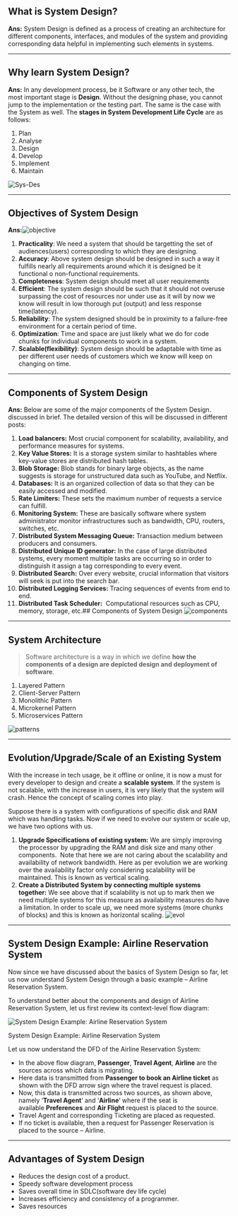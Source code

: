 ## What is System Design?

**Ans:** System Design is defined as a process of creating an architecture for different components, interfaces, and modules of the system and providing corresponding data helpful in implementing such elements in systems.

---

## Why learn System Design?

**Ans:** In any development process, be it Software or any other tech, the most important stage is **Design**. Without the designing phase, you cannot jump to the implementation or the testing part. The same is the case with the System as well.
The **stages in System Development Life Cycle** are as follows:

1.  Plan
2.  Analyse
3.  Design
4.  Develop
5.  Implement
6.  Maintain

![Sys-Des](https://media.geeksforgeeks.org/wp-content/uploads/20221117160614/systemdevelopmentinfographic1.png)

---

## Objectives of System Design

**Ans:**![objective](https://media.geeksforgeeks.org/wp-content/uploads/20221117170254/OBJECTIVESOFSYSTEMDESIGN.png)

1.  **Practicality**: We need a system that should be targetting the set of audiences(users) corresponding to which they are designing.
2.  **Accuracy**: Above system design should be designed in such a way it fulfills nearly all requirements around which it is designed be it functional o non-functional requirements.
3.  **Completeness**: System design should meet all user requirements
4.  **Efficient**: The system design should be such that it should not overuse surpassing the cost of resources nor under use as it will by now we know will result in low thorough put (output) and less response time(latency).
5.  **Reliability**: The system designed should be in proximity to a failure-free environment for a certain period of time.
6.  **Optimization**: Time and space are just likely what we do for code chunks for individual components to work in a system.
7.  **Scalable(flexibility)**: System design should be adaptable with time as per different user needs of customers which we know will keep on changing on time.

---

## Components of System Design

**Ans:** Below are some of the major components of the System Design. discussed in brief. The detailed version of this will be discussed in different posts:

1.  **Load balancers:** Most crucial component for scalability, availability, and performance measures for systems.
2.  **Key Value Stores:** It is a storage system similar to hashtables where key-value stores are distributed hash tables.
3.  **Blob Storage:** Blob stands for binary large objects, as the name suggests is storage for unstructured data such as YouTube, and Netflix.
4.  **Databases:** It is an organized collection of data so that they can be easily accessed and modified.
5.  **Rate Limiters:** These sets the maximum number of requests a service can fulfill.
6.  **Monitoring System:** These are basically software where system administrator monitor infrastructures such as bandwidth, CPU, routers, switches, etc.
7.  **Distributed System Messaging Queue:** Transaction medium between producers and consumers.
8.  **Distributed Unique ID generator:** In the case of large distributed systems, every moment multiple tasks are occurring so in order to distinguish it assign a tag corresponding to every event.
9.  **Distributed Search:** Over every website, crucial information that visitors will seek is put into the search bar.
10. **Distributed Logging Services:** Tracing sequences of events from end to end.
11. **Distributed Task Scheduler:**  Computational resources such as CPU, memory, storage, etc.## Components of System Design
    ![components](https://media.geeksforgeeks.org/wp-content/uploads/20221117164833/componentsofasystem21.png)

---

## System Architecture

> Software architecture is a way in which we define **how the components of a design are depicted design and deployment of software**.

1.  Layered Pattern
2.  Client-Server Pattern
3.  Monolithic Pattern
4.  Microkernel Pattern
5.  Microservices Pattern

![patterns](https://media.geeksforgeeks.org/wp-content/uploads/20221117171143/differenttypesofarchitecturepattern.png)

---

## Evolution/Upgrade/Scale of an Existing System

With the increase in tech usage, be it offline or online, it is now a must for every developer to design and create a **scalable system**. If the system is not scalable, with the increase in users, it is very likely that the system will crash. Hence the concept of scaling comes into play.

Suppose there is a system with configurations of specific disk and RAM which was handling tasks. Now if we need to evolve our system or scale up, we have two options with us.

1.  **Upgrade Specifications of existing system:** We are simply improving the processor by upgrading the RAM and disk size and many other components.  Note that here we are not caring about the scalability and availability of network bandwidth. Here as per evolution we are working over the availability factor only considering scalability will be maintained. This is known as vertical scaling.
2.  **Create a Distributed System by connecting multiple systems together:** We see above that if scalability is not up to mark then we need multiple systems for this measure as availability measures do have a limitation. In order to scale up, we need more systems (more chunks of blocks) and this is known as horizontal scaling.
    ![evol](https://media.geeksforgeeks.org/wp-content/uploads/20221117172105/howtoevolveasystem.png)

---

## **System Design Example: Airline Reservation System**

Now since we have discussed about the basics of System Design so far, let us now understand System Design through a basic example – Airline Reservation System.

To understand better about the components and design of Airline Reservation System, let us first review its context-level flow diagram:

![System Design Example: Airline Reservation System](https://media.geeksforgeeks.org/wp-content/uploads/20221117175029/airlinereservationsystem1.png)

System Design Example: Airline Reservation System

Let us now understand the DFD of the Airline Reservation System:

- In the above flow diagram, **Passenger**, **Travel Agent**, **Airline** are the sources across which data is migrating.
- Here data is transmitted from **Passenger to book an Airline ticket** as shown with the DFD arrow sign where the travel request is placed.
- Now, this data is transmitted across two sources, as shown above, namely ‘**Travel Agent**‘ and ‘**Airline**‘ where if the seat is available **Preferences** and **Air Flight** request is placed to the source.
- Travel Agent and corresponding Ticketing are placed as requested.
- If no ticket is available, then a request for Passenger Reservation is placed to the source – Airline.

---

## Advantages of System Design

- Reduces the design cost of a product.
- Speedy software development process
- Saves overall time in SDLC(software dev life cycle)
- Increases efficiency and consistency of a programmer.
- Saves resources

